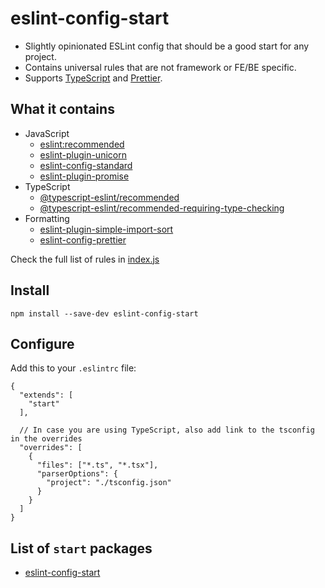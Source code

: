 # eslint-config-start

- Slightly opinionated ESLint config that should be a good start for any project.
- Contains universal rules that are not framework or FE/BE specific.
- Supports [TypeScript](https://www.typescriptlang.org/) and [Prettier](https://prettier.io/).

## What it contains

- JavaScript
  - [eslint:recommended](https://eslint.org/docs/latest/user-guide/configuring/configuration-files#using-eslintrecommended)
  - [eslint-plugin-unicorn](https://github.com/sindresorhus/eslint-plugin-unicorn)
  - [eslint-config-standard](https://github.com/standard/eslint-config-standard)
  - [eslint-plugin-promise](https://github.com/xjamundx/eslint-plugin-promise)
- TypeScript
  - [@typescript-eslint/recommended](https://github.com/typescript-eslint/typescript-eslint/tree/main/packages/eslint-plugin#recommended-configs)
  - [@typescript-eslint/recommended-requiring-type-checking](https://github.com/typescript-eslint/typescript-eslint/tree/main/packages/eslint-plugin#recommended-configs)
- Formatting
  - [eslint-plugin-simple-import-sort](https://github.com/lydell/eslint-plugin-simple-import-sort)
  - [eslint-config-prettier](https://github.com/prettier/eslint-config-prettier)

Check the full list of rules in [index.js](./index.js)

## Install

```shell
npm install --save-dev eslint-config-start
```

## Configure

Add this to your `.eslintrc` file:

```json5
{
  "extends": [
    "start"
  ],

  // In case you are using TypeScript, also add link to the tsconfig in the overrides
  "overrides": [
    {
      "files": ["*.ts", "*.tsx"],
      "parserOptions": {
        "project": "./tsconfig.json"
      }
    }
  ]
}
```

## List of `start` packages

- [eslint-config-start](https://github.com/Hurtak/eslint-config-start)